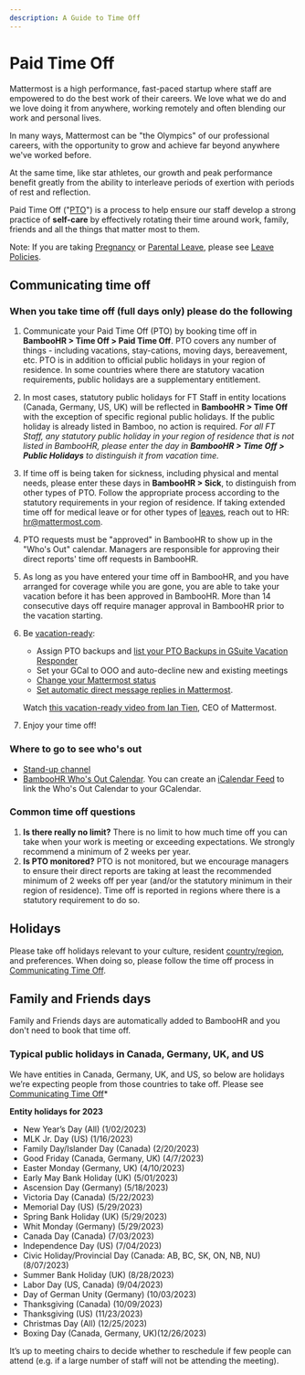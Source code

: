 ```yaml
---
description: A Guide to Time Off
---
```


# Paid Time Off

Mattermost is a high performance, fast-paced startup where staff are empowered to do the best work of their careers. We love what we do and we love doing it from anywhere, working remotely and often blending our work and personal lives.

In many ways, Mattermost can be "the Olympics" of our professional careers, with the opportunity to grow and achieve far beyond anywhere we've worked before.

At the same time, like star athletes, our growth and peak performance benefit greatly from the ability to interleave periods of exertion with periods of rest and reflection.

Paid Time Off \("[PTO](../../../../../company/about-mattermost/list-of-terms.md#pto-or-paid-time-off)"\) is a process to help ensure our staff develop a strong practice of **self-care** by effectively rotating their time around work, family, friends and all the things that matter most to them.

Note: If you are taking [Pregnancy](../leaves-of-absence/pregnancy-leave.md) or [Parental Leave](../leaves-of-absence/pregnancy-leave.md), please see [Leave Policies](../leaves-of-absence/).

## Communicating time off

### When you take time off \(full days only\) please do the following

1. Communicate your Paid Time Off (PTO) by booking time off in **BambooHR > Time Off > Paid Time Off**. PTO covers any number of things - including vacations, stay-cations, moving days, bereavement, etc. PTO is in addition to official public holidays in your region of residence. In some countries where there are statutory vacation requirements, public holidays are a supplementary entitlement.
2. In most cases, statutory public holidays for FT Staff in entity locations (Canada, Germany, US, UK) will be reflected in **BambooHR > Time Off** with the exception of specific regional public holidays. If the public holiday is already listed in Bamboo, no action is required. 
*For all FT Staff, any statutory public holiday in your region of residence that is not listed in BambooHR, please enter the day in **BambooHR > Time Off > Public Holidays** to distinguish it from vacation time.* 
3. If time off is being taken for sickness, including physical and mental needs, please enter these days in **BambooHR > Sick**, to distinguish from other types of PTO. Follow the appropriate process according to the statutory requirements in your region of residence. If taking extended time off for medical leave or for other types of [leaves](https://handbook.mattermost.com/operations/workplace/people/working-at-mattermost/leaves-of-absence), reach out to HR: hr@mattermost.com.
4. PTO requests must be "approved" in BambooHR to show up in the "Who's Out" calendar. Managers are responsible for approving their direct reports' time off requests in BambooHR.  
5. As long as you have entered your time off in BambooHR, and you have arranged for coverage while you are gone, you are able to take your vacation before it has been approved in BambooHR. More than 14 consecutive days off require manager approval in BambooHR prior to the vacation starting.
6. Be [vacation-ready](https://handbook.mattermost.com/company/about-mattermost/list-of-terms#vacation-ready): 

    * Assign PTO backups and [list your PTO Backups in GSuite Vacation Responder](https://docs.google.com/document/d/1Yu4pNey7BSjSG7eqEb6K4NDpmudOvGD7vbcdFyZegDg/edit?usp=sharing)
    * Set your GCal to OOO and auto-decline new and existing meetings
    * [Change your Mattermost status](https://docs.mattermost.com/welcome/set-your-status-availability.html)
    * [Set automatic direct message replies in Mattermost](https://docs.mattermost.com/channels/channels-settings.html#automatic-direct-message-replies).
    
    Watch [this vacation-ready video from Ian Tien](https://community.mattermost.com/files/bd1x8f47abgdx83ejpesd1z7ce/public?h=EWRJ-lMoUotKhiPyPAJzS_6Zt2uyAmaJh08xHr8LIBU), CEO of Mattermost.
    
7. Enjoy your time off!

### Where to go to see who's out

* [Stand-up channel](https://community.mattermost.com/private-core/channels/stand-up)
* [BambooHR Who's Out Calendar](https://mattermost.bamboohr.com/calendar). You can create an [iCalendar Feed](https://help.bamboohr.com/hc/en-us/articles/229310127-Create-an-iCalendar-Feed) to link the Who's Out Calendar to your GCalendar.

### Common time off questions

1. **Is there really no limit?** There is no limit to how much time off you can take when your work is meeting or exceeding expectations. We strongly recommend a minimum of 2 weeks per year.
2. **Is PTO monitored?** PTO is not monitored, but we encourage managers to ensure their direct reports are taking at least the recommended minimum of 2 weeks off per year (and/or the statutory minimum in their region of residence). Time off is reported in regions where there is a statutory requirement to do so.

## Holidays

Please take off holidays relevant to your culture, resident [country/region](../../../../../company/about-mattermost/list-of-terms.md#country-region), and preferences. When doing so, please follow the time off process in [Communicating Time Off](./#communicating-time-off).

## Family and Friends days

Family and Friends days are automatically added to BambooHR and you don't need to book that time off.

### Typical public holidays in Canada, Germany, UK, and US

We have entities in Canada, Germany, UK, and US, so below are holidays we’re expecting people from those countries to take off. Please see [Communicating Time Off](https://handbook.mattermost.com/operations/workplace/people/working-at-mattermost/paid-time-off#communicating-time-off)*

**Entity holidays for 2023**

* New Year’s Day \(All\) \(1/02/2023\)
* MLK Jr. Day \(US\) \(1/16/2023\)
* Family Day/Islander Day \(Canada\) \(2/20/2023\)
* Good Friday \(Canada, Germany, UK\) \(4/7/2023\)
* Easter Monday \(Germany, UK\) \(4/10/2023\)
* Early May Bank Holiday \(UK\) \(5/01/2023\)
* Ascension Day \(Germany\) \(5/18/2023\)
* Victoria Day \(Canada\) \(5/22/2023\)
* Memorial Day \(US\) \(5/29/2023\)
* Spring Bank Holiday \(UK\) \(5/29/2023\)
* Whit Monday \(Germany\) \(5/29/2023\)
* Canada Day \(Canada\) \(7/03/2023\)
* Independence Day \(US\) \(7/04/2023\)
* Civic Holiday/Provincial Day \(Canada: AB, BC, SK, ON, NB, NU\) \(8/07/2023\)
* Summer Bank Holiday \(UK\) \(8/28/2023\)
* Labor Day \(US, Canada\) \(9/04/2023\)
* Day of German Unity \(Germany\) \(10/03/2023\)
* Thanksgiving \(Canada\) \(10/09/2023\)
* Thanksgiving \(US\) \(11/23/2023\)
* Christmas Day \(All\) \(12/25/2023\)
* Boxing Day \(Canada, Germany, UK\)\(12/26/2023\)

It’s up to meeting chairs to decide whether to reschedule if few people can attend \(e.g. if a large number of staff will not be attending the meeting\).
